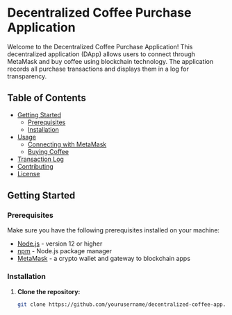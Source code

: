 # Decentralized Coffee Purchase Application

Welcome to the Decentralized Coffee Purchase Application! This decentralized application (DApp) allows users to connect through MetaMask and buy coffee using blockchain technology. The application records all purchase transactions and displays them in a log for transparency.

## Table of Contents

- [Getting Started](#getting-started)
  - [Prerequisites](#prerequisites)
  - [Installation](#installation)
- [Usage](#usage)
  - [Connecting with MetaMask](#connecting-with-metamask)
  - [Buying Coffee](#buying-coffee)
- [Transaction Log](#transaction-log)
- [Contributing](#contributing)
- [License](#license)

## Getting Started

### Prerequisites

Make sure you have the following prerequisites installed on your machine:

- [Node.js](https://nodejs.org/) - version 12 or higher
- [npm](https://www.npmjs.com/) - Node.js package manager
- [MetaMask](https://metamask.io/) - a crypto wallet and gateway to blockchain apps

### Installation

1. **Clone the repository:**

   ```bash
   git clone https://github.com/yourusername/decentralized-coffee-app.git
